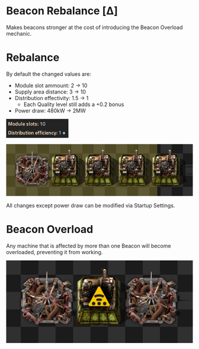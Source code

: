 # Beacon Rebalance [Δ]
Makes beacons stronger at the cost of introducing the Beacon Overload mechanic.

# Rebalance
By default the changed values are:

- Module slot ammount: 2 -> 10
- Supply area distance: 3 -> 10
- Distribution effectivity: 1.5 -> 1
	- Each Quality level still adds a +0.2 bonus 
- Power draw: 480kW -> 2MW

![Numbers](showcase_assets/Numbers.png)

![Range](showcase_assets/Range.png)

All changes except power draw can be modified via Startup Settings.

# Beacon Overload
Any machine that is affected by more than one Beacon will become overloaded, preventing it from working.

![Beacon Overload](showcase_assets/Overload.png)